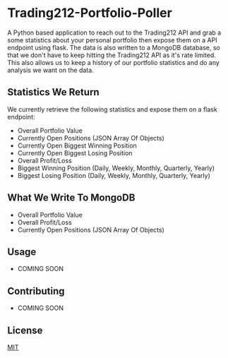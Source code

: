 # Trading212-Portfolio-Poller

A Python based application to reach out to the Trading212 API and grab a some statistics about your personal portfolio then expose them on a API endpoint using flask.
The data is also written to a MongoDB database, so that we don't have to keep hitting the Trading212 API as it's rate limited. This also allows us to keep a history of our portfolio statistics and do any analysis we want on the data.

## Statistics We Return 

We currently retrieve the following statistics and expose them on a flask endpoint:
- Overall Portfolio Value
- Currently Open Positions (JSON Array Of Objects)
- Currently Open Biggest Winning Position
- Currently Open Biggest Losing Position
- Overall Profit/Loss
- Biggest Winning Position (Daily, Weekly, Monthly, Quarterly, Yearly)
- Biggest Losing Position (Daily, Weekly, Monthly, Quarterly, Yearly)

## What We Write To MongoDB
- Overall Portfolio Value
- Overall Profit/Loss
- Currently Open Positions (JSON Array Of Objects)

## Usage

- COMING SOON

## Contributing

- COMING SOON

## License

[MIT](https://choosealicense.com/licenses/mit/)
